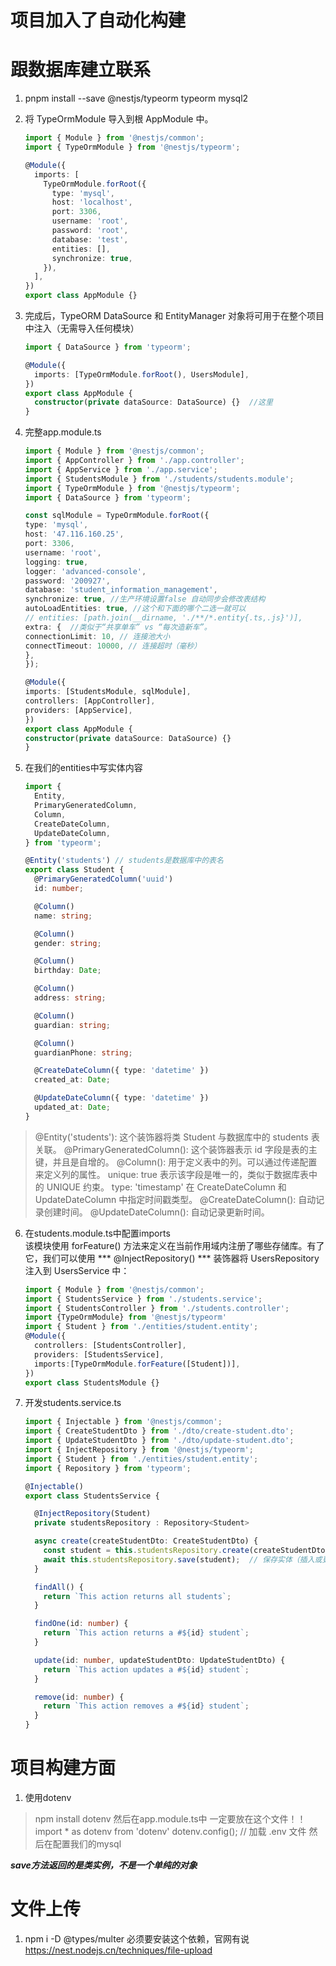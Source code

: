 # 项目加入了自动化构建

# 跟数据库建立联系

1. pnpm install --save @nestjs/typeorm typeorm mysql2
2. 将 TypeOrmModule 导入到根 AppModule 中。
    ```ts
    import { Module } from '@nestjs/common';
    import { TypeOrmModule } from '@nestjs/typeorm';
    
    @Module({
      imports: [
        TypeOrmModule.forRoot({
          type: 'mysql',
          host: 'localhost',
          port: 3306,
          username: 'root',
          password: 'root',
          database: 'test',
          entities: [],
          synchronize: true,
        }),
      ],
    })
    export class AppModule {}
    ```
3. 完成后，TypeORM DataSource 和 EntityManager 对象将可用于在整个项目中注入（无需导入任何模块）
   ```ts
   import { DataSource } from 'typeorm';
   
   @Module({
     imports: [TypeOrmModule.forRoot(), UsersModule],
   })
   export class AppModule {
     constructor(private dataSource: DataSource) {}  //这里
   }
   ```
4. 完整app.module.ts
   ```ts
   import { Module } from '@nestjs/common';
   import { AppController } from './app.controller';
   import { AppService } from './app.service';
   import { StudentsModule } from './students/students.module';
   import { TypeOrmModule } from '@nestjs/typeorm';
   import { DataSource } from 'typeorm';
   
   const sqlModule = TypeOrmModule.forRoot({
   type: 'mysql',
   host: '47.116.160.25',
   port: 3306,
   username: 'root',
   logging: true,
   logger: 'advanced-console',
   password: '200927',
   database: 'student_information_management',
   synchronize: true, //生产环境设置false 自动同步会修改表结构
   autoLoadEntities: true, //这个和下面的哪个二选一就可以
   // entities: [path.join(__dirname, './**/*.entity{.ts,.js}')],
   extra: {  //类似于“共享单车” vs “每次造新车”。
   connectionLimit: 10, // 连接池大小
   connectTimeout: 10000, // 连接超时（毫秒）
   },
   });
   
   @Module({
   imports: [StudentsModule, sqlModule],
   controllers: [AppController],
   providers: [AppService],
   })
   export class AppModule {
   constructor(private dataSource: DataSource) {}
   }


   ```

5. 在我们的entities中写实体内容
   ```ts
   import {
     Entity,
     PrimaryGeneratedColumn,
     Column,
     CreateDateColumn,
     UpdateDateColumn,
   } from 'typeorm';
   
   @Entity('students') // students是数据库中的表名
   export class Student {
     @PrimaryGeneratedColumn('uuid')
     id: number;
   
     @Column()
     name: string;
   
     @Column()
     gender: string;
   
     @Column()
     birthday: Date;
   
     @Column()
     address: string;
   
     @Column()
     guardian: string;
   
     @Column()
     guardianPhone: string;
   
     @CreateDateColumn({ type: 'datetime' })
     created_at: Date;
   
     @UpdateDateColumn({ type: 'datetime' })
     updated_at: Date;
   }
   
   ```

> @Entity('students'): 这个装饰器将类 Student 与数据库中的 students 表关联。
> @PrimaryGeneratedColumn(): 这个装饰器表示 id 字段是表的主键，并且是自增的。
> @Column(): 用于定义表中的列。可以通过传递配置来定义列的属性。
> unique: true 表示该字段是唯一的，类似于数据库表中的 UNIQUE 约束。
> type: 'timestamp' 在 CreateDateColumn 和 UpdateDateColumn 中指定时间戳类型。
> @CreateDateColumn(): 自动记录创建时间。
> @UpdateDateColumn(): 自动记录更新时间。

6. 在students.module.ts中配置imports  
   该模块使用 forFeature() 方法来定义在当前作用域内注册了哪些存储库。有了它，我们可以使用 *** @InjectRepository() *** 装饰器将
   UsersRepository 注入到 UsersService 中：
   ```ts
   import { Module } from '@nestjs/common';
   import { StudentsService } from './students.service';
   import { StudentsController } from './students.controller';
   import {TypeOrmModule} from '@nestjs/typeorm'
   import { Student } from './entities/student.entity';
   @Module({
     controllers: [StudentsController],
     providers: [StudentsService],
     imports:[TypeOrmModule.forFeature([Student])],
   })
   export class StudentsModule {}
   
   ```
7. 开发students.service.ts
   ```ts
   import { Injectable } from '@nestjs/common';
   import { CreateStudentDto } from './dto/create-student.dto';
   import { UpdateStudentDto } from './dto/update-student.dto';
   import { InjectRepository } from '@nestjs/typeorm';
   import { Student } from './entities/student.entity';
   import { Repository } from 'typeorm';
   
   @Injectable()
   export class StudentsService {
   
     @InjectRepository(Student)
     private studentsRepository : Repository<Student>
   
     async create(createStudentDto: CreateStudentDto) {
       const student = this.studentsRepository.create(createStudentDto);  // 创建实体
       await this.studentsRepository.save(student);  // 保存实体（插入或更新） save 会根据主键判断是否是新数据，若是新数据则插入，若是已有数据则更新。
     }
   
     findAll() {
       return `This action returns all students`;
     }
   
     findOne(id: number) {
       return `This action returns a #${id} student`;
     }
   
     update(id: number, updateStudentDto: UpdateStudentDto) {
       return `This action updates a #${id} student`;
     }
   
     remove(id: number) {
       return `This action removes a #${id} student`;
     }
   }
   
   ```

# 项目构建方面

1. 使用dotenv

> npm install dotenv
> 然后在app.module.ts中 一定要放在这个文件！！ import * as dotenv from 'dotenv'
> dotenv.config(); // 加载 .env 文件 然后在配置我们的mysql



***save方法返回的是类实例，不是一个单纯的对象***

# 文件上传

1. npm i -D @types/multer 必须要安装这个依赖，官网有说 https://nest.nodejs.cn/techniques/file-upload
